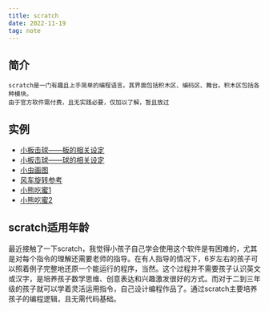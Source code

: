 ```yaml
---
title: scratch
date: 2022-11-19
tag: note
---
```

## 简介
    scratch是一门有趣且上手简单的编程语言。其界面包括积木区、编码区、舞台。积木区包括各种模块。
    由于官方软件需付费，且无实践必要，仅加以了解，暂且放过
## 实例
- [小板击球——板的相关设定]( https://surplus-1311636487.cos.ap-beijing.myqcloud.com/TY-1.png )     
- [小板击球——球的相关设定]( https://surplus-1311636487.cos.ap-beijing.myqcloud.com/TY-2.png )     
- [小虫画图]( https://surplus-1311636487.cos.ap-beijing.myqcloud.com/TY-3.png )      
- [风车旋转参考 ]( https://surplus-1311636487.cos.ap-beijing.myqcloud.com/TY-4.png )     
- [小熊吃蜜1]( https://surplus-1311636487.cos.ap-beijing.myqcloud.com/TY-5.png )     
- [小熊吃蜜2]( https://surplus-1311636487.cos.ap-beijing.myqcloud.com/TY-6.png )     
## scratch适用年龄
最近接触了一下scratch，我觉得小孩子自己学会使用这个软件是有困难的，尤其是对每个指令的理解还需要老师的指导。在有人指导的情况下，6岁左右的孩子可以照着例子完整地还原一个能运行的程序，当然。这个过程并不需要孩子认识英文或汉字，是培养孩子数学思维、创意表达和兴趣激发很好的方式。而对于二到三年级的孩子就可以学着灵活运用指令，自己设计编程作品了。通过scratch主要培养孩子的编程逻辑，且无需代码基础。
